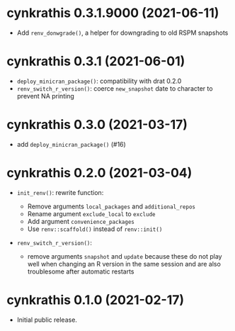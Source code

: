 <!-- NEWS.md is maintained by https://cynkra.github.io/fledge, do not edit -->

# cynkrathis 0.3.1.9000 (2021-06-11)

- Add `renv_donwgrade()`, a helper for downgrading to old RSPM snapshots


# cynkrathis 0.3.1 (2021-06-01)

- `deploy_minicran_package()`: compatibility with drat 0.2.0
- `renv_switch_r_version()`: coerce `new_snapshot` date to character to prevent NA printing


# cynkrathis 0.3.0 (2021-03-17)

- add `deploy_minicran_package()` (#16)

# cynkrathis 0.2.0 (2021-03-04)

- `init_renv()`: rewrite function: 
  - Remove arguments `local_packages` and `additional_repos`
  - Rename argument `exclude_local` to `exclude`
  - Add argument `convenience_packages`
  - Use `renv::scaffold()` instead of `renv::init()`
  
- `renv_switch_r_version()`:
   - remove arguments `snapshot` and `update` because these do not play well 
     when changing an R version in the same session and are also troublesome
     after automatic restarts


# cynkrathis 0.1.0 (2021-02-17)

- Initial public release.

